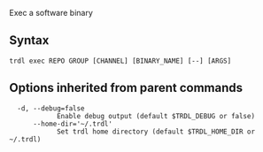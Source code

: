 Exec a software binary

## Syntax

```shell
trdl exec REPO GROUP [CHANNEL] [BINARY_NAME] [--] [ARGS]
```

## Options inherited from parent commands

```shell
  -d, --debug=false
            Enable debug output (default $TRDL_DEBUG or false)
      --home-dir='~/.trdl'
            Set trdl home directory (default $TRDL_HOME_DIR or ~/.trdl)
```

